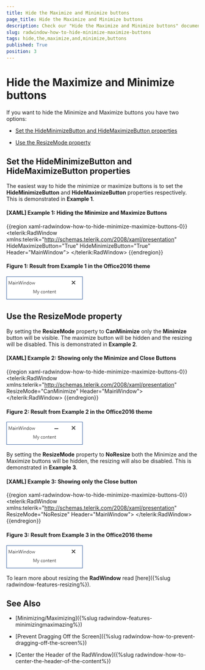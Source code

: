 ```yaml
---
title: Hide the Maximize and Minimize buttons
page_title: Hide the Maximize and Minimize buttons
description: Check our "Hide the Maximize and Minimize buttons" documentation article for the RadWindow WPF control.
slug: radwindow-how-to-hide-minimize-maximize-buttons
tags: hide,the,maximize,and,minimize,buttons
published: True
position: 3
---
```


# Hide the Maximize and Minimize buttons

If you want to hide the Minimize and Maximize buttons you have two options:

* [Set the HideMinimizeButton and HideMaximizeButton properties](#set-the-hideminimizebutton-and-hidemaximizebutton-properties)

* [Use the ResizeMode property](#use-the-resizemode-property)

## Set the HideMinimizeButton and HideMaximizeButton properties

The easiest way to hide the minimize or maximize buttons is to set the __HideMinimizeButton__ and __HideMaximizeButton__ properties respectively. This is demonstrated in __Example 1__. 

#### __[XAML] Example 1: Hiding the Minimize and Maximize Buttons__

{{region xaml-radwindow-how-to-hide-minimize-maximize-buttons-0}}
	<telerik:RadWindow 
		xmlns:telerik="http://schemas.telerik.com/2008/xaml/presentation"
        	HideMaximizeButton="True" 
        	HideMinimizeButton="True"
		Header="MainWindow">
		<TextBlock Text="My content" HorizontalAlignment="Center" />
	</telerik:RadWindow>
{{endregion}}

#### __Figure 1: Result from Example 1 in the Office2016 theme__
![RadWindow without Maximize and Minimize buttons](images/RadWindow_Hide_Maximize_And_Minimize.png)

## Use the ResizeMode property

By setting the __ResizeMode__ property to __CanMinimize__ only the __Minimize__ button will be visible. The maximize button will be hidden and the resizing will be disabled. This is demonstrated in __Example 2__.

#### __[XAML] Example 2: Showing only the Minimize and Close Buttons__

{{region xaml-radwindow-how-to-hide-minimize-maximize-buttons-0}}
	<telerik:RadWindow 
		xmlns:telerik="http://schemas.telerik.com/2008/xaml/presentation"
    	        ResizeMode="CanMinimize"
		Header="MainWindow">
		<TextBlock Text="My content" HorizontalAlignment="Center" />
	</telerik:RadWindow>
{{endregion}}

#### __Figure 2: Result from Example 2 in the Office2016 theme__
![RadWindow with just Minimize button](images/RadWindow_Show_Only_Minimize.png)

 By setting the __ResizeMode__ property to __NoResize__ both the Minimize and the Maximize buttons will be hidden, the resizing will also be disabled. This is demonstrated in __Example 3__.

#### __[XAML] Example 3: Showing only the Close button__

{{region xaml-radwindow-how-to-hide-minimize-maximize-buttons-0}}
	<telerik:RadWindow 
		xmlns:telerik="http://schemas.telerik.com/2008/xaml/presentation"
                ResizeMode="NoResize"
		Header="MainWindow">
		<TextBlock Text="My content" HorizontalAlignment="Center" />
	</telerik:RadWindow>
{{endregion}}

#### __Figure 3: Result from Example 3 in the Office2016 theme__
![RadWindow with just the Close button](images/RadWindow_Disable_Minimize_And_Maximize.png)

To learn more about resizing the __RadWindow__ read [here]({%slug radwindow-features-resizing%}).

## See Also

 * [Minimizing/Maximizing]({%slug radwindow-features-minimizingmaximazing%})

 * [Prevent Dragging Off the Screen]({%slug radwindow-how-to-prevent-dragging-off-the-screen%})

 * [Center the Header of the RadWindow]({%slug radwindow-how-to-center-the-header-of-the-content%})
